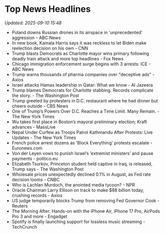 # Top News Headlines

_Updated: 2025-09-10 15:48_

- Poland downs Russian drones in its airspace in 'unprecedented' aggression - ABC News
- In new book, Kamala Harris says it was reckless to let Biden make reelection decision on his own - CNN
- Trump blasts Democrats as Charlotte mayor wins primary following deadly train attack and more top headlines - Fox News
- Chicago immigration enforcement surge begins with 3 arrests: ICE - ABC News
- Trump warns thousands of pharma companies over "deceptive ads" - Axios
- Israel attacks Hamas leadership in Qatar: What we know - Al Jazeera
- Trump blames Democrats for Charlotte stabbing. Records complicate the story. - The Washington Post
- Trump greeted by protesters in D.C. restaurant where he had dinner but cheers outside - CBS News
- One of Trump’s Powers Over D.C. Reaches a Time Limit. Many Remain. - The New York Times
- Wu takes first place in Boston’s mayoral preliminary election; Kraft advances - MassLive
- Nepal Under Curfew as Troops Patrol Kathmandu After Protests: Live Updates - The New York Times
- French police arrest dozens as 'Block Everything' protests escalate - Euronews.com
- Von der Leyen vows to punish Israel’s ‘extremist ministers’ and pause payments - politico.eu
- Elizabeth Tsurkov, Princeton student held captive in Iraq, is released, Trump says - The Washington Post
- Wholesale prices unexpectedly declined 0.1% in August, as Fed rate decision looms - CNBC
- Who is Lachlan Murdoch, the anointed media tycoon? - NPR
- Oracle Chairman Larry Ellison on track to make $88 billion today, crushing records - Axios
- US judge temporarily blocks Trump from removing Fed Governor Cook - Reuters
- The Morning After: Hands-on with the iPhone Air, iPhone 17 Pro, AirPods Pro 3 and more - Engadget
- Spotify is finally launching support for lossless music streaming - TechCrunch